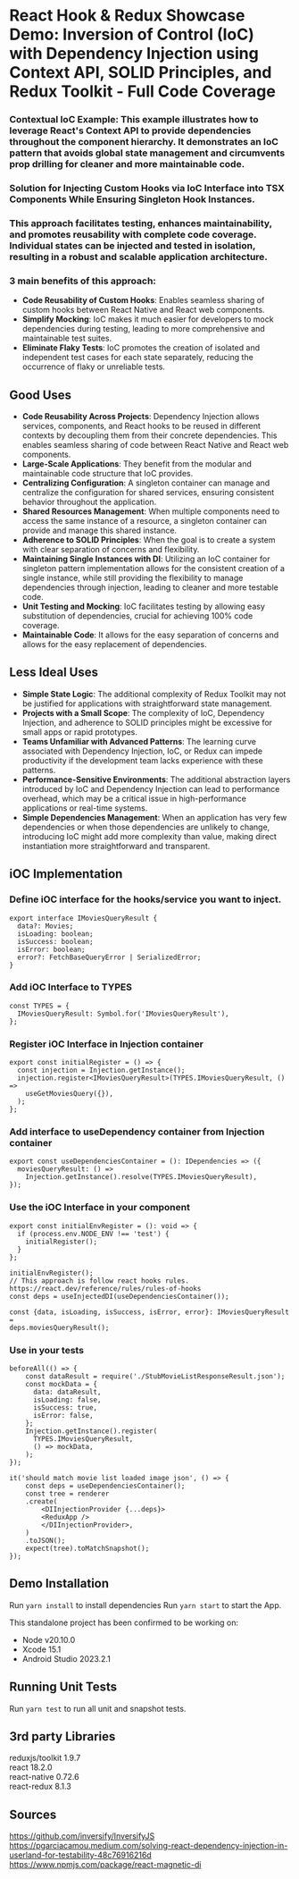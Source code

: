 # React Hook & Redux Showcase Demo: Inversion of Control (IoC) with Dependency Injection using Context API, SOLID Principles, and Redux Toolkit - Full Code Coverage

### **Contextual IoC Example:** This example illustrates how to leverage React's Context API to provide dependencies throughout the component hierarchy. It demonstrates an IoC pattern that avoids global state management and circumvents prop drilling for cleaner and more maintainable code.

### Solution for Injecting Custom Hooks via IoC Interface into TSX Components While Ensuring Singleton Hook Instances.

### This approach facilitates testing, enhances maintainability, and promotes reusability with complete code coverage. Individual states can be injected and tested in isolation, resulting in a robust and scalable application architecture.

### 3 main benefits of this approach:
- **Code Reusability of Custom Hooks**: Enables seamless sharing of custom hooks between React Native and React web components.
- **Simplify Mocking**: IoC makes it much easier for developers to mock dependencies during testing, leading to more comprehensive and maintainable test suites.
- **Eliminate Flaky Tests**: IoC promotes the creation of isolated and independent test cases for each state separately, reducing the occurrence of flaky or unreliable tests.

## Good Uses

- **Code Reusability Across Projects**: Dependency Injection allows services, components, and React hooks to be reused in different contexts by decoupling them from their concrete dependencies. This enables seamless sharing of code between React Native and React web components.
- **Large-Scale Applications**: They benefit from the modular and maintainable code structure that IoC provides.
- **Centralizing Configuration**: A singleton container can manage and centralize the configuration for shared services, ensuring consistent behavior throughout the application.
- **Shared Resources Management**: When multiple components need to access the same instance of a resource, a singleton container can provide and manage this shared instance.
- **Adherence to SOLID Principles**: When the goal is to create a system with clear separation of concerns and flexibility.
- **Maintaining Single Instances with DI**: Utilizing an IoC container for singleton pattern implementation allows for the consistent creation of a single instance, while still providing the flexibility to manage dependencies through injection, leading to cleaner and more testable code.
- **Unit Testing and Mocking**: IoC facilitates testing by allowing easy substitution of dependencies, crucial for achieving 100% code coverage.
- **Maintainable Code**: It allows for the easy separation of concerns and allows for the easy replacement of dependencies.


## Less Ideal Uses

- **Simple State Logic**: The additional complexity of Redux Toolkit may not be justified for applications with straightforward state management.
- **Projects with a Small Scope**: The complexity of IoC, Dependency Injection, and adherence to SOLID principles might be excessive for small apps or rapid prototypes.
- **Teams Unfamiliar with Advanced Patterns**: The learning curve associated with Dependency Injection, IoC, or Redux can impede productivity if the development team lacks experience with these patterns.
- **Performance-Sensitive Environments**: The additional abstraction layers introduced by IoC and Dependency Injection can lead to performance overhead, which may be a critical issue in high-performance applications or real-time systems.
- **Simple Dependencies Management**: When an application has very few dependencies or when those dependencies are unlikely to change, introducing IoC might add more complexity than value, making direct instantiation more straightforward and transparent.

## iOC Implementation

### Define iOC interface for the hooks/service you want to inject.

```
export interface IMoviesQueryResult {
  data?: Movies;
  isLoading: boolean;
  isSuccess: boolean;
  isError: boolean;
  error?: FetchBaseQueryError | SerializedError;
}
```

### Add iOC Interface to TYPES

```
const TYPES = {
  IMoviesQueryResult: Symbol.for('IMoviesQueryResult'),
};
```

### Register iOC Interface in Injection container

```
export const initialRegister = () => {
  const injection = Injection.getInstance();
  injection.register<IMoviesQueryResult>(TYPES.IMoviesQueryResult, () =>
    useGetMoviesQuery({}),
  );
};
```

### Add interface to useDependency container from Injection container

```
export const useDependenciesContainer = (): IDependencies => ({
  moviesQueryResult: () =>
    Injection.getInstance().resolve(TYPES.IMoviesQueryResult),
});
```

### Use the iOC Interface in your component

```
export const initialEnvRegister = (): void => {
  if (process.env.NODE_ENV !== 'test') {
    initialRegister();
  }
};

initialEnvRegister();
// This approach is follow react hooks rules. https://react.dev/reference/rules/rules-of-hooks
const deps = useInjectedDI(useDependenciesContainer());

const {data, isLoading, isSuccess, isError, error}: IMoviesQueryResult =
deps.moviesQueryResult();
```

### Use in your tests

```
beforeAll(() => {
    const dataResult = require('./StubMovieListResponseResult.json');
    const mockData = {
      data: dataResult,
      isLoading: false,
      isSuccess: true,
      isError: false,
    };
    Injection.getInstance().register(
      TYPES.IMoviesQueryResult,
      () => mockData,
    );
});

it('should match movie list loaded image json', () => {
    const deps = useDependenciesContainer();
    const tree = renderer
    .create(
        <DIInjectionProvider {...deps}>
        <ReduxApp />
        </DIInjectionProvider>,
    )
    .toJSON();
    expect(tree).toMatchSnapshot();
});
```


## Demo Installation

Run `yarn install` to install dependencies
Run `yarn start` to start the App.

This standalone project has been confirmed to be working on:

- Node v20.10.0 
- Xcode 15.1
- Android Studio 2023.2.1

## Running Unit Tests

Run `yarn test` to run all unit and snapshot tests.

## 3rd party Libraries
reduxjs/toolkit 1.9.7  
react 18.2.0  
react-native 0.72.6  
react-redux 8.1.3  
  

## Sources
https://github.com/inversify/InversifyJS   
https://pgarciacamou.medium.com/solving-react-dependency-injection-in-userland-for-testability-48c76916216d  
https://www.npmjs.com/package/react-magnetic-di 
